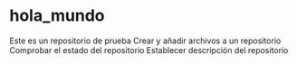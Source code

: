 # hola_mundo

Este es un repositorio de prueba
Crear y añadir archivos a un repositorio
Comprobar el estado del repositorio
Establecer descripción del repositorio